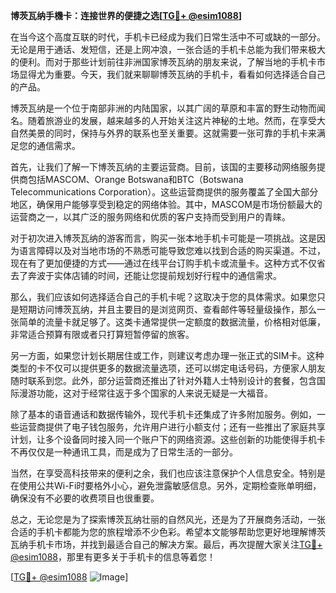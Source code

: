 **博茨瓦纳手機卡：连接世界的便捷之选[[TG💪+ @esim1088](https://t.me/s/esim1088)]**

在当今这个高度互联的时代，手机卡已经成为我们日常生活中不可或缺的一部分。无论是用于通话、发短信，还是上网冲浪，一张合适的手机卡总能为我们带来极大的便利。而对于那些计划前往非洲国家博茨瓦纳的朋友来说，了解当地的手机卡市场显得尤为重要。今天，我们就来聊聊博茨瓦纳的手机卡，看看如何选择适合自己的产品。

博茨瓦纳是一个位于南部非洲的内陆国家，以其广阔的草原和丰富的野生动物而闻名。随着旅游业的发展，越来越多的人开始关注这片神秘的土地。然而，在享受大自然美景的同时，保持与外界的联系也至关重要。这就需要一张可靠的手机卡来满足您的通信需求。

首先，让我们了解一下博茨瓦纳的主要运营商。目前，该国的主要移动网络服务提供商包括MASCOM、Orange Botswana和BTC（Botswana Telecommunications Corporation）。这些运营商提供的服务覆盖了全国大部分地区，确保用户能够享受到稳定的网络体验。其中，MASCOM是市场份额最大的运营商之一，以其广泛的服务网络和优质的客户支持而受到用户的青睐。

对于初次进入博茨瓦纳的游客而言，购买一张本地手机卡可能是一项挑战。这是因为语言障碍以及对当地市场的不熟悉可能导致您难以找到合适的购买渠道。不过，现在有了更加便捷的方式——通过在线平台订购手机卡或流量卡。这种方式不仅省去了奔波于实体店铺的时间，还能让您提前规划好行程中的通信需求。

那么，我们应该如何选择适合自己的手机卡呢？这取决于您的具体需求。如果您只是短期访问博茨瓦纳，并且主要目的是浏览网页、查看邮件等轻量级操作，那么一张简单的流量卡就足够了。这类卡通常提供一定额度的数据流量，价格相对低廉，非常适合预算有限或者只打算短暂停留的旅客。

另一方面，如果您计划长期居住或工作，则建议考虑办理一张正式的SIM卡。这种类型的卡不仅可以提供更多的数据流量选项，还可以绑定电话号码，方便家人朋友随时联系到您。此外，部分运营商还推出了针对外籍人士特别设计的套餐，包含国际漫游功能，这对于经常往返于多个国家的人来说无疑是一大福音。

除了基本的语音通话和数据传输外，现代手机卡还集成了许多附加服务。例如，一些运营商提供了电子钱包服务，允许用户进行小额支付；还有一些推出了家庭共享计划，让多个设备同时接入同一个账户下的网络资源。这些创新的功能使得手机卡不再仅仅是一种通讯工具，而是成为了日常生活的一部分。

当然，在享受高科技带来的便利之余，我们也应该注意保护个人信息安全。特别是在使用公共Wi-Fi时要格外小心，避免泄露敏感信息。另外，定期检查账单明细，确保没有不必要的收费项目也很重要。

总之，无论您是为了探索博茨瓦纳壮丽的自然风光，还是为了开展商务活动，一张合适的手机卡都能为您的旅程增添不少色彩。希望本文能够帮助您更好地理解博茨瓦纳手机卡市场，并找到最适合自己的解决方案。最后，再次提醒大家关注[TG💪+ @esim1088](https://t.me/s/esim1088)，那里有更多关于手机卡的信息等着您！

[[TG💪+ @esim1088](https://t.me/s/esim1088) ![Image](https://i.postimg.cc/4NQfJmqS/Snipaste-2025-05-13-00-14-12.png)]